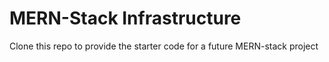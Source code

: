 # MERN-Stack Infrastructure

Clone this repo to provide the starter code for a future MERN-stack project

